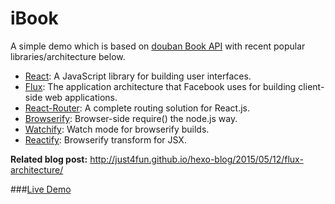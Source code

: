 iBook
========

A simple demo which is based on [douban Book API](http://developers.douban.com/wiki/?title=book_v2) with recent popular libraries/architecture below.

* [React](https://facebook.github.io/react/): A JavaScript library for building user interfaces.
* [Flux](https://facebook.github.io/flux/): The application architecture that Facebook uses for building client-side web applications.
* [React-Router](https://github.com/rackt/react-router): A complete routing solution for React.js.
* [Browserify](http://browserify.org/): Browser-side require() the node.js way.
* [Watchify](https://github.com/substack/watchify): Watch mode for browserify builds.
* [Reactify](https://github.com/andreypopp/reactify): Browserify transform for JSX.

**Related blog post:** http://just4fun.github.io/hexo-blog/2015/05/12/flux-architecture/

###[Live Demo](http://just4fun.github.io/classics/)
